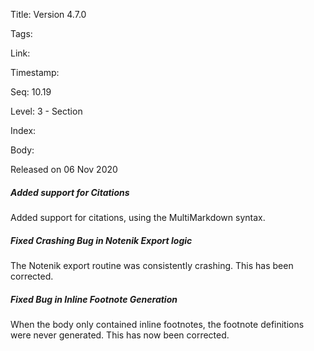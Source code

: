 Title: Version 4.7.0 

Tags:  

Link: 

Timestamp:  

Seq: 10.19 

Level: 3 - Section 

Index:  

Body: 

Released on 06 Nov 2020
 
##### Added support for Citations

Added support for citations, using the MultiMarkdown syntax. 

 
##### Fixed Crashing Bug in Notenik Export logic

The Notenik export routine was consistently crashing. This has been corrected. 

 
##### Fixed Bug in Inline Footnote Generation

When the body only contained inline footnotes, the footnote definitions were never generated. This has now been corrected. 

